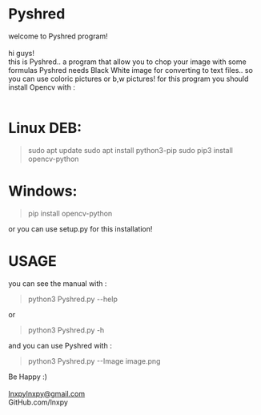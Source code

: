 # Pyshred
welcome to Pyshred program!<br>
<br>
hi guys!<br>
this is Pyshred.. a program that allow you to chop your image with some formulas
Pyshred needs Black White image for converting to text files.. so you can use
coloric pictures or b,w pictures!
for this program you should install Opencv with : 
<br><br>
# Linux DEB:

>sudo apt update
>sudo apt install python3-pip
>sudo pip3 install opencv-python

# Windows:

>pip install opencv-python

or you can use setup.py for this installation!

# USAGE

you can see the manual with :

>python3 Pyshred.py --help

or

>python3 Pyshred.py -h

and you can use Pyshred with :

>python3 Pyshred.py --Image image.png

Be Happy :)
<br><br>
lnxpylnxpy@gmail.com<br>
GitHub.com/lnxpy
